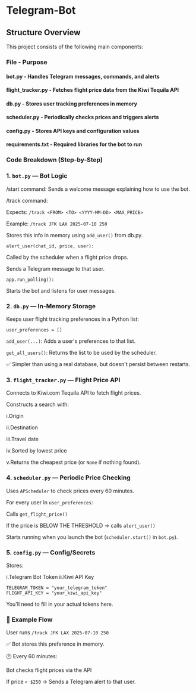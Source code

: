 # Telegram-Bot

## Structure Overview
This project consists of the following main components:

### File  - 	Purpose
#### bot.py - Handles Telegram messages, commands, and alerts
#### flight_tracker.py	-  Fetches flight price data from the Kiwi Tequila API
#### db.py	-  Stores user tracking preferences in memory
#### scheduler.py	- Periodically checks prices and triggers alerts
#### config.py	-  Stores API keys and configuration values
#### requirements.txt	- Required libraries for the bot to run

### Code Breakdown (Step-by-Step)

### 1. ```bot.py``` — Bot Logic
/start command: Sends a welcome message explaining how to use the bot.

/track command:

Expects: ```/track <FROM> <TO> <YYYY-MM-DD> <MAX_PRICE>```

Example: ```/track JFK LAX 2025-07-10 250```

Stores this info in memory using ```add_user()``` from db.py.

```alert_user(chat_id, price, user):```

Called by the scheduler when a flight price drops.

Sends a Telegram message to that user.

```app.run_polling():```

Starts the bot and listens for user messages.

### 2. ```db.py``` — In-Memory Storage
Keeps user flight tracking preferences in a Python list:

```user_preferences = []```

```add_user(...)```: Adds a user's preferences to that list.

```get_all_users()```: Returns the list to be used by the scheduler.

✅ Simpler than using a real database, but doesn't persist between restarts.

### 3. ```flight_tracker.py``` — Flight Price API
Connects to Kiwi.com Tequila API to fetch flight prices.

Constructs a search with:

i.Origin

ii.Destination

iii.Travel date

iv.Sorted by lowest price

v.Returns the cheapest price (or ```None``` if nothing found).

### 4. ```scheduler.py``` — Periodic Price Checking
Uses ```APScheduler``` to check prices every 60 minutes.

For every user in ```user_preferences```:

Calls ```get_flight_price()```

If the price is BELOW THE THRESHOLD → calls ```alert_user()```

Starts running when you launch the bot (```scheduler.start()``` in ```bot.py```).

### 5. ```config.py``` — Config/Secrets
Stores:

i.Telegram Bot Token
ii.Kiwi API Key

```
TELEGRAM_TOKEN = "your_telegram_token"
FLIGHT_API_KEY = "your_kiwi_api_key"
```
You'll need to fill in your actual tokens here.

### 🔁 Example Flow
User runs ```/track JFK LAX 2025-07-10 250```

✅ Bot stores this preference in memory.

🕐 Every 60 minutes:

Bot checks flight prices via the API

If price ```< $250``` → Sends a Telegram alert to that user.








